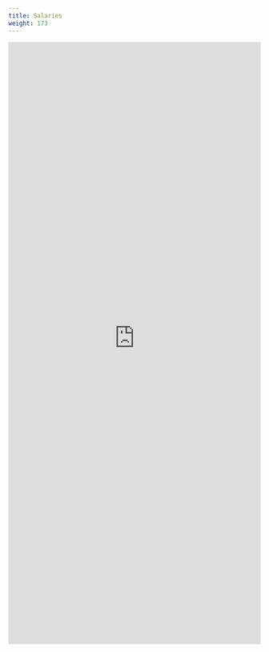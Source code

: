 ```yaml
---
title: Salaries
weight: 173
---
```

<iframe
  src="https://data-engineering-salaries.streamlit.app//?embed=true&embed_options=show_toolbar"
  height="1200"
  style="width:100%;border:none;"
></iframe>